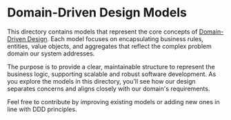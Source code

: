 # Domain-Driven Design Models

This directory contains models that represent the core concepts of [Domain-Driven Design](https://en.wikipedia.org/wiki/Domain-driven_design). Each model focuses on encapsulating business rules, entities, value objects, and aggregates that reflect the complex problem domain our system addresses.

The purpose is to provide a clear, maintainable structure to represent the business logic, supporting scalable and robust software development. As you explore the models in this directory, you'll see how our design separates concerns and aligns closely with our domain's requirements.

Feel free to contribute by improving existing models or adding new ones in line with DDD principles.
